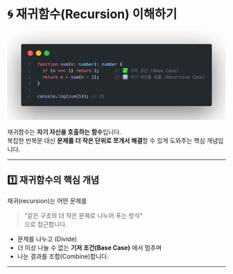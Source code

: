 # 🌀 재귀함수(Recursion) 이해하기

![재귀함수](../images/recursive-function.png)

재귀함수는 **자기 자신을 호출하는 함수**입니다.  
복잡한 반복문 대신 **문제를 더 작은 단위로 쪼개서 해결**할 수 있게 도와주는 핵심 개념입니다.

---

## 1️⃣ 재귀함수의 핵심 개념

재귀(recursion)는 어떤 문제를  

> "같은 구조의 더 작은 문제로 나누어 푸는 방식"  
> 으로 접근합니다.

- 문제를 나누고 (Divide)
- 더 이상 나눌 수 없는 **기저 조건(Base Case)** 에서 멈추며
- 나눈 결과를 조합(Combine)합니다.

---